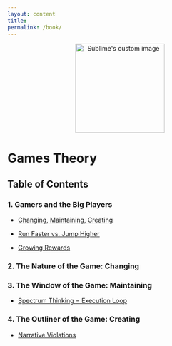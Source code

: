 ```yaml
---
layout: content
title: 
permalink: /book/
---
```


<p align="center">
  <img width="200" height="200" src="https://i.imgur.com/peDhEo1.png" alt="Sublime's custom image"/>
</p>

# Games Theory 


## Table of Contents

### 1. Gamers and the Big Players

- [Changing, Maintaining, Creating](https://allenleein.github.io/brains/2019/06/the-games)

- [Run Faster vs. Jump Higher](https://allenleein.github.io/brains/2018/11/the-two-narratives)

- [Growing Rewards]()

### 2. The Nature of the Game: Changing

### 3. The Window of the Game: Maintaining 

- [Spectrum Thinking = Execution Loop]()

### 4. The Outliner of the Game: Creating

- [Narrative Violations]()


